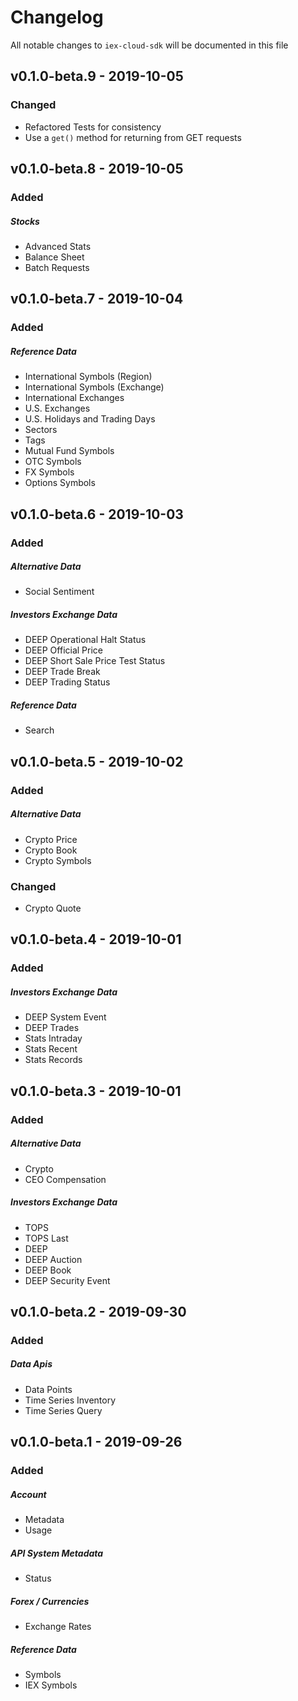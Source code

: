 # Changelog

All notable changes to `iex-cloud-sdk` will be documented in this file

## v0.1.0-beta.9 - 2019-10-05

### Changed

- Refactored Tests for consistency
- Use a `get()` method for returning from GET requests

## v0.1.0-beta.8 - 2019-10-05

### Added

##### Stocks

- Advanced Stats
- Balance Sheet
- Batch Requests

## v0.1.0-beta.7 - 2019-10-04

### Added

##### Reference Data

- International Symbols (Region)
- International Symbols (Exchange)
- International Exchanges
- U.S. Exchanges
- U.S. Holidays and Trading Days
- Sectors
- Tags
- Mutual Fund Symbols
- OTC Symbols
- FX Symbols
- Options Symbols

## v0.1.0-beta.6 - 2019-10-03

### Added

##### Alternative Data

- Social Sentiment

##### Investors Exchange Data

- DEEP Operational Halt Status
- DEEP Official Price
- DEEP Short Sale Price Test Status
- DEEP Trade Break
- DEEP Trading Status

##### Reference Data

- Search

## v0.1.0-beta.5 - 2019-10-02

### Added

##### Alternative Data

- Crypto Price
- Crypto Book
- Crypto Symbols

### Changed

- Crypto Quote

## v0.1.0-beta.4 - 2019-10-01

### Added

##### Investors Exchange Data

- DEEP System Event
- DEEP Trades
- Stats Intraday
- Stats Recent
- Stats Records

## v0.1.0-beta.3 - 2019-10-01

### Added

##### Alternative Data

- Crypto
- CEO Compensation

##### Investors Exchange Data

- TOPS
- TOPS Last
- DEEP
- DEEP Auction
- DEEP Book
- DEEP Security Event

## v0.1.0-beta.2 - 2019-09-30

### Added

##### Data Apis

- Data Points
- Time Series Inventory
- Time Series Query

## v0.1.0-beta.1 - 2019-09-26

### Added

##### Account

- Metadata
- Usage

##### API System Metadata

- Status

##### Forex / Currencies

- Exchange Rates

##### Reference Data

- Symbols
- IEX Symbols
